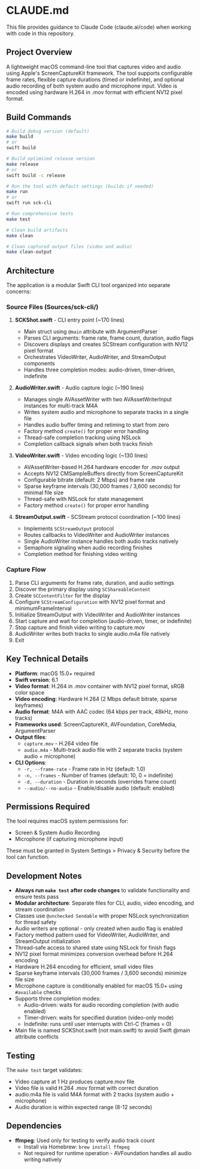 # CLAUDE.md

This file provides guidance to Claude Code (claude.ai/code) when working with code in this repository.

## Project Overview

A lightweight macOS command-line tool that captures video and audio using Apple's ScreenCaptureKit framework. The tool supports configurable frame rates, flexible capture durations (timed or indefinite), and optional audio recording of both system audio and microphone input. Video is encoded using hardware H.264 in .mov format with efficient NV12 pixel format.

## Build Commands

```bash
# Build debug version (default)
make build
# or
swift build

# Build optimized release version
make release
# or
swift build -c release

# Run the tool with default settings (builds if needed)
make run
# or
swift run sck-cli

# Run comprehensive tests
make test

# Clean build artifacts
make clean

# Clean captured output files (video and audio)
make clean-output
```

## Architecture

The application is a modular Swift CLI tool organized into separate concerns:

### Source Files (Sources/sck-cli/)

1. **SCKShot.swift** - CLI entry point (~170 lines)
   - Main struct using `@main` attribute with ArgumentParser
   - Parses CLI arguments: frame rate, frame count, duration, audio flags
   - Discovers displays and creates SCStream configuration with NV12 pixel format
   - Orchestrates VideoWriter, AudioWriter, and StreamOutput components
   - Handles three completion modes: audio-driven, timer-driven, indefinite

2. **AudioWriter.swift** - Audio capture logic (~190 lines)
   - Manages single AVAssetWriter with two AVAssetWriterInput instances for multi-track M4A
   - Writes system audio and microphone to separate tracks in a single file
   - Handles audio buffer timing and retiming to start from zero
   - Factory method `create()` for proper error handling
   - Thread-safe completion tracking using NSLock
   - Completion callback signals when both tracks finish

3. **VideoWriter.swift** - Video encoding logic (~130 lines)
   - AVAssetWriter-based H.264 hardware encoder for .mov output
   - Accepts NV12 CMSampleBuffers directly from ScreenCaptureKit
   - Configurable bitrate (default: 2 Mbps) and frame rate
   - Sparse keyframe intervals (30,000 frames / 3,600 seconds) for minimal file size
   - Thread-safe with NSLock for state management
   - Factory method `create()` for proper error handling

4. **StreamOutput.swift** - SCStream protocol coordination (~100 lines)
   - Implements `SCStreamOutput` protocol
   - Routes callbacks to VideoWriter and AudioWriter instances
   - Single AudioWriter instance handles both audio tracks natively
   - Semaphore signaling when audio recording finishes
   - Completion method for finishing video writing

### Capture Flow

1. Parse CLI arguments for frame rate, duration, and audio settings
2. Discover the primary display using `SCShareableContent`
3. Create `SCContentFilter` for the display
4. Configure `SCStreamConfiguration` with NV12 pixel format and minimumFrameInterval
5. Initialize StreamOutput with VideoWriter and AudioWriter instances
6. Start capture and wait for completion (audio-driven, timer, or indefinite)
7. Stop capture and finish video writing to capture.mov
8. AudioWriter writes both tracks to single audio.m4a file natively
9. Exit

## Key Technical Details

- **Platform**: macOS 15.0+ required
- **Swift version**: 6.1
- **Video format**: H.264 in .mov container with NV12 pixel format, sRGB color space
- **Video encoding**: Hardware H.264 (2 Mbps default bitrate, sparse keyframes)
- **Audio format**: M4A with AAC codec (64 kbps per track, 48kHz, mono tracks)
- **Frameworks used**: ScreenCaptureKit, AVFoundation, CoreMedia, ArgumentParser
- **Output files**:
  - `capture.mov` - H.264 video file
  - `audio.m4a` - Multi-track audio file with 2 separate tracks (system audio + microphone)
- **CLI Options**:
  - `-r, --frame-rate` - Frame rate in Hz (default: 1.0)
  - `-n, --frames` - Number of frames (default: 10, 0 = indefinite)
  - `-d, --duration` - Duration in seconds (overrides frame count)
  - `--audio/--no-audio` - Enable/disable audio (default: enabled)

## Permissions Required

The tool requires macOS system permissions for:
- Screen & System Audio Recording
- Microphone (if capturing microphone input)

These must be granted in System Settings > Privacy & Security before the tool can function.

## Development Notes

- **Always run `make test` after code changes** to validate functionality and ensure tests pass
- **Modular architecture**: Separate files for CLI, audio, video encoding, and stream coordination
- Classes use `@unchecked Sendable` with proper NSLock synchronization for thread safety
- Audio writers are optional - only created when audio flag is enabled
- Factory method pattern used for VideoWriter, AudioWriter, and StreamOutput initialization
- Thread-safe access to shared state using NSLock for finish flags
- NV12 pixel format minimizes conversion overhead before H.264 encoding
- Hardware H.264 encoding for efficient, small video files
- Sparse keyframe intervals (30,000 frames / 3,600 seconds) minimize file size
- Microphone capture is conditionally enabled for macOS 15.0+ using `#available` checks
- Supports three completion modes:
  - Audio-driven: waits for audio recording completion (with audio enabled)
  - Timer-driven: waits for specified duration (video-only mode)
  - Indefinite: runs until user interrupts with Ctrl-C (frames = 0)
- Main file is named SCKShot.swift (not main.swift) to avoid Swift @main attribute conflicts

## Testing

The `make test` target validates:
- Video capture at 1 Hz produces capture.mov file
- Video file is valid H.264 .mov format with correct duration
- audio.m4a file is valid M4A format with 2 tracks (system audio + microphone)
- Audio duration is within expected range (8-12 seconds)

## Dependencies

- **ffmpeg**: Used only for testing to verify audio track count
  - Install via Homebrew: `brew install ffmpeg`
  - Not required for runtime operation - AVFoundation handles all audio writing natively